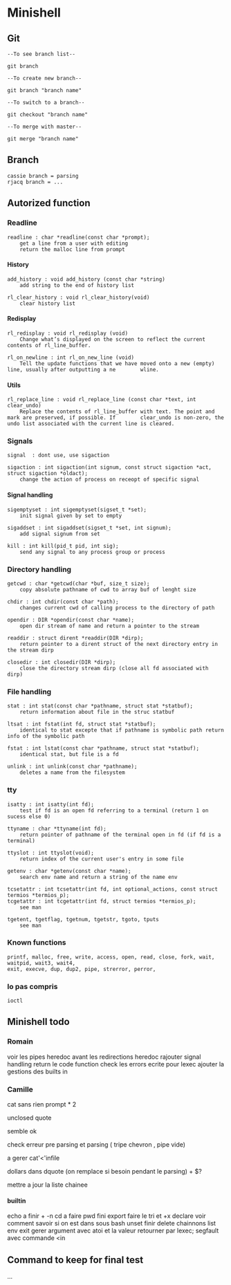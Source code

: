 # Minishell

## Git

    --To see branch list--

    git branch

    --To create new branch--

    git branch "branch name"

    --To switch to a branch--

    git checkout "branch name"

    --To merge with master--

    git merge "branch name"

## Branch
    cassie branch = parsing
    rjacq branch = ...

## Autorized function
    
### Readline

    readline : char *readline(const char *prompt);
        get a line from a user with editing
        return the malloc line from prompt

#### History

    add_history : void add_history (const char *string)
        add string to the end of history list

    rl_clear_history : void rl_clear_history(void)
        clear history list

#### Redisplay

    rl_redisplay : void rl_redisplay (void)
        Change what’s displayed on the screen to reflect the current contents of rl_line_buffer.

    rl_on_newline : int rl_on_new_line (void)
        Tell the update functions that we have moved onto a new (empty) line, usually after outputting a ne        wline.

#### Utils

    rl_replace_line : void rl_replace_line (const char *text, int clear_undo)
        Replace the contents of rl_line_buffer with text. The point and mark are preserved, if possible. If        clear_undo is non-zero, the undo list associated with the current line is cleared. 

### Signals

    signal  : dont use, use sigaction

    sigaction : int sigaction(int signum, const struct sigaction *act, struct sigaction *oldact);
        change the action of process on receopt of specific signal

#### Signal handling

    sigemptyset : int sigemptyset(sigset_t *set);
        init signal given by set to empty

    sigaddset : int sigaddset(sigset_t *set, int signum);
        add signal signum from set

    kill : int kill(pid_t pid, int sig);
        send any signal to any process group or process

### Directory handling

    getcwd : char *getcwd(char *buf, size_t size);
        copy absolute pathname of cwd to array buf of lenght size

    chdir : int chdir(const char *path);
        changes current cwd of calling process to the directory of path

    opendir : DIR *opendir(const char *name);
        open dir stream of name and return a pointer to the stream 

    readdir : struct dirent *readdir(DIR *dirp);
        return pointer to a dirent struct of the next directory entry in the stream dirp
    
    closedir : int closedir(DIR *dirp);
        close the directory stream dirp (close all fd associated with dirp)

### File handling

    stat : int stat(const char *pathname, struct stat *statbuf);
        return information about file in the struc statbuf

    ltsat : int fstat(int fd, struct stat *statbuf);
        identical to stat excepte that if pathname is symbolic path return info of the symbolic path

    fstat : int lstat(const char *pathname, struct stat *statbuf);
        identical stat, but file is a fd
    
    unlink : int unlink(const char *pathname);
        deletes a name from the filesystem

### tty

    isatty : int isatty(int fd);
        test if fd is an open fd referring to a terminal (return 1 on sucess else 0)

    ttyname : char *ttyname(int fd);
        return pointer of pathname of the terminal open in fd (if fd is a terminal)

    ttyslot : int ttyslot(void);
        return index of the current user's entry in some file

    getenv : char *getenv(const char *name);
        search env name and return a string of the name env
    
    tcsetattr : int tcsetattr(int fd, int optional_actions, const struct termios *termios_p);
    tcgetattr : int tcgetattr(int fd, struct termios *termios_p);
        see man
    
    tgetent, tgetflag, tgetnum, tgetstr, tgoto, tputs
        see man

### Known functions

    printf, malloc, free, write, access, open, read, close, fork, wait, waitpid, wait3, wait4, 
    exit, execve, dup, dup2, pipe, strerror, perror, 

### lo pas compris

    ioctl


## Minishell todo
 
### Romain

voir les pipes
heredoc avant les redirections
heredoc rajouter signal handling
return le code function 
check les errors ecrite pour lexec
ajouter la gestions des builts in

### Camille

cat sans rien prompt * 2

unclosed quote 

<!pipe dans quote> semble ok

check erreur pre parsing et parsing ( tripe chevron , pipe vide)

a gerer cat'<'infile

dollars dans dquote (on remplace si besoin pendant le parsing) + $?

mettre a jour la liste chainee

#### builtin

echo a finir + -n
cd a faire
pwd fini
export faire le tri et +x declare voir comment savoir si on est dans sous bash
unset finir delete chainnons list
env
exit gerer argument avec atoi et la valeur retourner par lexec;
segfault avec commande <in


## Command to keep for final test

 ...
